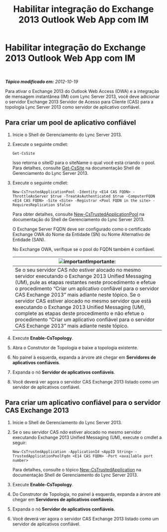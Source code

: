 ﻿---
title: Habilitar integração do Exchange 2013 Outlook Web App com IM
TOCTitle: Habilitar integração do Exchange 2013 Outlook Web App com IM
ms:assetid: 44d08cf0-b17d-46e1-a4f0-fcc2fe96a958
ms:mtpsurl: https://technet.microsoft.com/pt-br/library/JJ204857(v=OCS.15)
ms:contentKeyID: 49306549
ms.date: 05/19/2016
mtps_version: v=OCS.15
ms.translationtype: HT
---

# Habilitar integração do Exchange 2013 Outlook Web App com IM

 

_**Tópico modificado em:** 2012-10-19_

Para ativar o Exchange 2013 do Outlook Web Access (OWA) e a integração de mensagem instantânea (IM) com Lync Server 2013, você deve adicionar o servidor Exchange 2013 Servidor de Acesso para Cliente (CAS) para a topologia Lync Server 2013 como servidor de aplicativo confiável.

## Para criar um pool de aplicativo confiável

1.  Inicie o Shell de Gerenciamento do Lync Server 2013.

2.  Execute o seguinte cmdlet:
    
        Get-CsSite
    
    Isso retorna o siteID para o siteName o qual você está criando o pool. Para detalhes, consulte [Get-CsSite](https://docs.microsoft.com/en-us/powershell/module/skype/Get-CsSite) na documentação Shell de Gerenciamento do Lync Server 2013.

3.  Execute o seguinte cmdlet:
    
        New-CsTrustedApplicationPool -Identity <E14 CAS FQDN> -ThrottleAsServer $true -TreatAsAuthenticated $true -ComputerFQDN <E14 CAS FQDN> -Site <Site> -Registrar <Pool FQDN in the site> -RequiresReplication $false
    
    Para obter detalhes, consulte [New-CsTrustedApplicationPool](new-cstrustedapplicationpool.md) na documentação do Shell de Gerenciamento do Lync Server 2013.
    
    O Exchange Server FQDN deve ser configurado como o certificado Exchange OWA do Nome da Entidade (SN) ou Nome Alternativo de Entidade (SAN).
    
    No Exchange OWA, verifique se o pool do FQDN também é confiável.
    
    <table>
    <thead>
    <tr class="header">
    <th><img src="images/Gg425939.important(OCS.15).gif" title="important" alt="important" />Importante:</th>
    </tr>
    </thead>
    <tbody>
    <tr class="odd">
    <td>Se o seu servidor CAS <em>não</em> estiver alocado no mesmo servidor executando o Exchange 2013 Unified Messaging (UM), pule as etapas restantes neste procedimento e efetue o procedimento “Criar um aplicativo confiável para o servidor CAS Exchange 2013” mais adiante neste tópico. Se o servidor CAS estiver alocado no mesmo servidor que está executando o Exchange 2013 Unified Messaging (UM), complete as etapas deste procedimento e não efetue o procedimento “Criar um aplicativo confiável para o servidor CAS Exchange 2013” mais adiante neste tópico.</td>
    </tr>
    </tbody>
    </table>


4.  Execute **Enable-CsTopology**.

5.  Abra o Construtor de Topologia e baixe a topologia existente.

6.  No painel à esquerda, expanda a árvore até chegar em **Servidores de aplicativos confiáveis**.

7.  Expanda o nó **Servidor de aplicativos confiáveis**.

8.  Você deverá ver agora o servidor CAS Exchange 2013 listado como um servidor de aplicativos confiável.

## Para criar um aplicativo confiável para o servidor CAS Exchange 2013

1.  Inicie o Shell de Gerenciamento do Lync Server 2013.

2.  Se o seu servidor CAS *não* estiver alocado no mesmo servidor executando Exchange 2013 Unified Messaging (UM), execute o cmdlet a seguir:
    
        New-CsTrustedApplication -ApplicationId <AppID String> -TrustedApplicationPoolFqdn <E14 CAS FQDN> -Port <available port number>
    
    Para detalhes, consulte o tópico [New-CsTrustedApplication](new-cstrustedapplication.md) na documentação Shell de Gerenciamento do Lync Server 2013.

3.  Execute **Enable-CsTopology**.

4.  Do Construtor de Topologia, no painel à esquerda, expanda a árvore até chegar em **Servidores de aplicativos confiáveis**.

5.  Expanda o nó **Servidor de aplicativos confiáveis**.

6.  Você deverá ver agora o servidor CAS Exchange 2013 listado como um servidor de aplicativos confiável.

